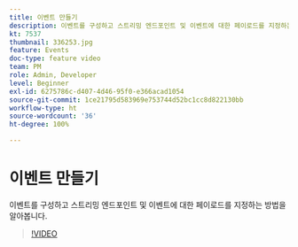 ```yaml
---
title: 이벤트 만들기
description: 이벤트를 구성하고 스트리밍 엔드포인트 및 이벤트에 대한 페이로드를 지정하는 방법을 알아봅니다.
kt: 7537
thumbnail: 336253.jpg
feature: Events
doc-type: feature video
team: PM
role: Admin, Developer
level: Beginner
exl-id: 6275786c-d407-4d46-95f0-e366acad1054
source-git-commit: 1ce21795d583969e753744d52bc1cc8d822130bb
workflow-type: ht
source-wordcount: '36'
ht-degree: 100%

---
```


# 이벤트 만들기

이벤트를 구성하고 스트리밍 엔드포인트 및 이벤트에 대한 페이로드를 지정하는 방법을 알아봅니다.

>[!VIDEO](https://video.tv.adobe.com/v/336253?quality=12)
